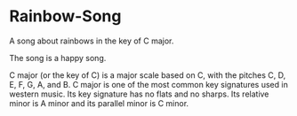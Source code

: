 # Rainbow-Song

A song about rainbows in the key of C major.

The song is a happy song.

C major (or the key of C) is a major scale based on C, with the pitches C, D, E, F, G, A, and B. C major is one of the most common key signatures used in western music. Its key signature has no flats and no sharps. Its relative minor is A minor and its parallel minor is C minor.
